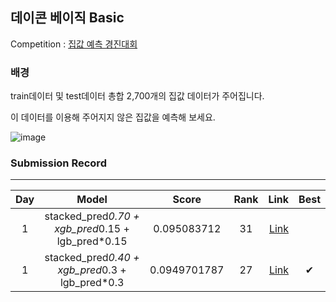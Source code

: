## 데이콘 베이직 Basic 

Competition : [집값 예측 경진대회](https://dacon.io/competitions/official/235869/overview/description)

###  배경


train데이터 및 test데이터 총합 2,700개의 집값 데이터가 주어집니다.

이 데이터를 이용해 주어지지 않은 집값을 예측해 보세요.

![image](https://user-images.githubusercontent.com/54428934/151827894-1d16ffc2-ab84-4cc1-a393-ba297b2721c7.png)

### Submission Record
-----

| Day |    Model                                   | Score        | Rank                                      | Link        | Best |
| :---------:  | :-----------:                                | :-------------------: | :-------------------:                         |  -------------------: | :-------------------: |
| 1             | stacked_pred*0.70 + xgb_pred*0.15 + lgb_pred*0.15              | 0.095083712                | 31           |  [Link](https://github.com/dlarhkd1211/Dacon/blob/master/House_Predict/day1_submission_complete/stack_submission.csv)       | |
| 1             | stacked_pred*0.40 + xgb_pred*0.3 + lgb_pred*0.3               | 0.0949701787              | 27 |   [Link](https://github.com/dlarhkd1211/Dacon/blob/master/House_Predict/day1_submission_complete/stack1_submission.csv)| ✔ |
